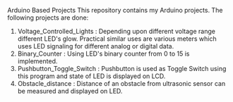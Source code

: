 Arduino Based Projects
This repository contains my Arduino projects.
The following projects are done:
1) Voltage_Controlled_Lights : Depending upon different voltage range different LED's glow. Practical similar uses are various meters                                    which uses LED signaling for different analog or digital data.
2) Binary_Counter : Using LED's binary counter from 0 to 15 is implemented.
3) Pushbutton_Toggle_Switch : Pushbutton is used as Toggle Switch using this program and state of LED is displayed on LCD.
4) Obstacle_distance : Distance of an obstacle from ultrasonic sensor can be measured and displayed on LED.
